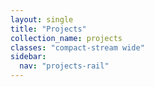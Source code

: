 ```yaml
---
layout: single
title: "Projects"
collection_name: projects
classes: "compact-stream wide"
sidebar:
  nav: "projects-rail"
---
```

